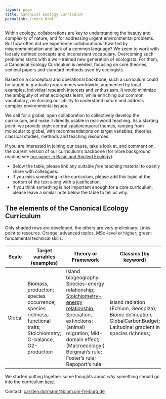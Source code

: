 ```yaml
---
layout: page
title: Canonical Ecology Curriculum
permalink: /index.html
---
```


Within ecology, collaborations are key to understanding the beauty and complexity of nature, and for addressing urgent environmental problems. But how often did we experience collaborations thwarted by miscommunication and lack of a common language? We seem to work with loosely defined concepts and inconsistent vocabulary. Overcoming such problems starts with a well-trained new generation of ecologists. For them, a Canonical Ecology Curriculum is needed, focusing on core theories, seminal papers and standard methods used by ecologists.

Based on a conceptual and operational backbone, such a curriculum could be taught in graduate programmes worldwide, augmented by local examples, individual research interests and enthusiasm. It would minimize the ambiguity of what ecologists learn, while enriching our common vocabulary, reinforcing our ability to understand nature and address complex environmental issues. 

We call for a global, open collaboration to collectively develop the curriculum, and make it directly usable in real-world teaching. As a starting point, we provide eight central spatiotemporal themes, ranging from molecular to global, with recommendations on target variables, theories, classical studies, methods and teaching resources. 

If you are interested in joining our cause, take a look at, and comment on, the current version of our curriculum’s backbone (for more background reading see [our paper in Basic and Applied Ecology](https://doi.org/10.1016/j.baae.2023.05.009)):

  * Below the table, please link any suitable *free* teaching material to openly share with colleagues.
  * If you miss something in the curriculum, please add this topic at the bottom of the text along with a justification.
  * If you think something is not important enough for a core curriculum, please leave a similar note below the table to tell us why.

## The elements of the Canonical Ecology Curriculum
Only shaded rows are developed, the others are very preliminary. Links point to resource.
Orange: advanced topics, MSc-level or higher; green: fundamental technical skills.

| Scale | Target variables (examples) | Theory or Framework | Classics (by keyword) | Methods	|
|-------|-----------------------------|---------------------|-----------------------|---------|
| Global | Biomass, production; species occurrence; species richness; functional traits; Stoichiometry; C-balance, O2-production | Island biogeography; Species-energy relationship; [Stoichiometry-energy relationship](https://onlinelibrary.wiley.com/doi/10.1111/j.1600-0706.2013.00465.x); Speciation, extinctions; (animal) migration; Mid-domain effect; (Macroecology;) Bergman’s rule; Foster’s rule; Rapoport’s rule	| Island radiation (Echium, Geospiza); Biome delineation; GlobalCarbonBudget; Latitudinal gradient in species richness;| Island radiation (Echium, Geospiza); | Database skills; (non)linear (mixed-effects) model; Model 2 regression |








We started putting together some thoughts about *why* something should go into the curriculum
[here](http://biometry.github.io/EcologyCurriculumManual/Manual/).

Contact: carsten.dormann@biom.uni-freiburg.de
